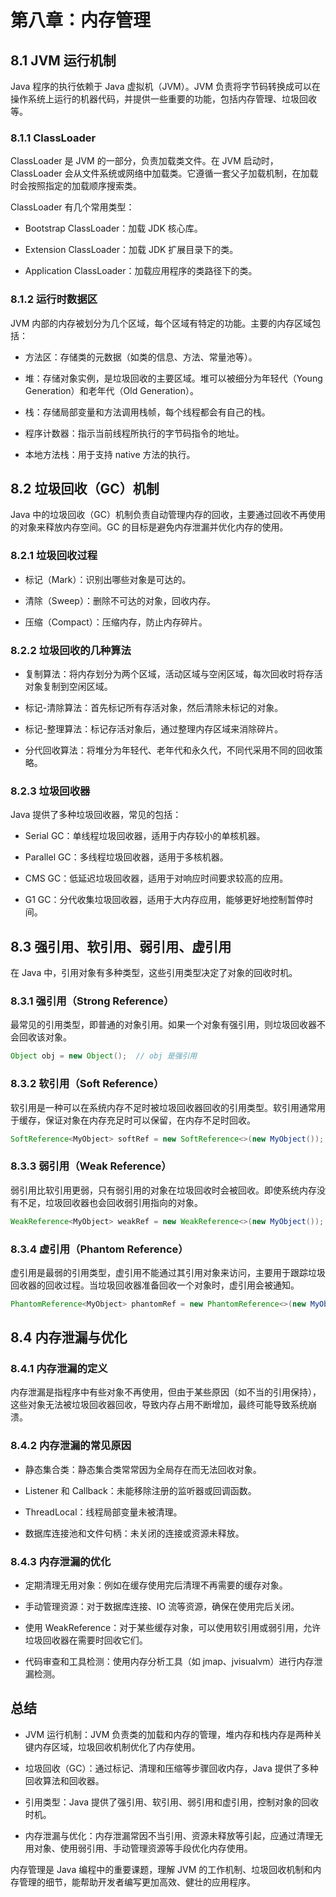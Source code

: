 # **第八章：内存管理**

## **8.1 JVM 运行机制**

Java 程序的执行依赖于 Java 虚拟机（JVM）。JVM 负责将字节码转换成可以在操作系统上运行的机器代码，并提供一些重要的功能，包括内存管理、垃圾回收等。

### **8.1.1 ClassLoader**

ClassLoader 是 JVM 的一部分，负责加载类文件。在 JVM 启动时，ClassLoader 会从文件系统或网络中加载类。它遵循一套父子加载机制，在加载时会按照指定的加载顺序搜索类。

ClassLoader 有几个常用类型：

- Bootstrap ClassLoader：加载 JDK 核心库。

- Extension ClassLoader：加载 JDK 扩展目录下的类。

- Application ClassLoader：加载应用程序的类路径下的类。

### **8.1.2 运行时数据区**

JVM 内部的内存被划分为几个区域，每个区域有特定的功能。主要的内存区域包括：

- 方法区：存储类的元数据（如类的信息、方法、常量池等）。

- 堆：存储对象实例，是垃圾回收的主要区域。堆可以被细分为年轻代（Young Generation）和老年代（Old Generation）。

- 栈：存储局部变量和方法调用栈帧，每个线程都会有自己的栈。

- 程序计数器：指示当前线程所执行的字节码指令的地址。

- 本地方法栈：用于支持 native 方法的执行。

## **8.2 垃圾回收（GC）机制**

Java 中的垃圾回收（GC）机制负责自动管理内存的回收，主要通过回收不再使用的对象来释放内存空间。GC 的目标是避免内存泄漏并优化内存的使用。

### **8.2.1 垃圾回收过程**

- 标记（Mark）：识别出哪些对象是可达的。

- 清除（Sweep）：删除不可达的对象，回收内存。

- 压缩（Compact）：压缩内存，防止内存碎片。

### **8.2.2 垃圾回收的几种算法**

- 复制算法：将内存划分为两个区域，活动区域与空闲区域，每次回收时将存活对象复制到空闲区域。

- 标记-清除算法：首先标记所有存活对象，然后清除未标记的对象。

- 标记-整理算法：标记存活对象后，通过整理内存区域来消除碎片。

- 分代回收算法：将堆分为年轻代、老年代和永久代，不同代采用不同的回收策略。

### **8.2.3 垃圾回收器**

Java 提供了多种垃圾回收器，常见的包括：

- Serial GC：单线程垃圾回收器，适用于内存较小的单核机器。

- Parallel GC：多线程垃圾回收器，适用于多核机器。

- CMS GC：低延迟垃圾回收器，适用于对响应时间要求较高的应用。

- G1 GC：分代收集垃圾回收器，适用于大内存应用，能够更好地控制暂停时间。

## **8.3 强引用、软引用、弱引用、虚引用**

在 Java 中，引用对象有多种类型，这些引用类型决定了对象的回收时机。

### **8.3.1 强引用（Strong Reference）**

最常见的引用类型，即普通的对象引用。如果一个对象有强引用，则垃圾回收器不会回收该对象。

```java
Object obj = new Object();  // obj 是强引用

```

### **8.3.2 软引用（Soft Reference）**

软引用是一种可以在系统内存不足时被垃圾回收器回收的引用类型。软引用通常用于缓存，保证对象在内存充足时可以保留，在内存不足时回收。

```java
SoftReference<MyObject> softRef = new SoftReference<>(new MyObject());

```

### **8.3.3 弱引用（Weak Reference）**

弱引用比软引用更弱，只有弱引用的对象在垃圾回收时会被回收。即使系统内存没有不足，垃圾回收器也会回收弱引用指向的对象。

```java
WeakReference<MyObject> weakRef = new WeakReference<>(new MyObject());

```

### **8.3.4 虚引用（Phantom Reference）**

虚引用是最弱的引用类型，虚引用不能通过其引用对象来访问，主要用于跟踪垃圾回收器的回收过程。当垃圾回收器准备回收一个对象时，虚引用会被通知。

```java
PhantomReference<MyObject> phantomRef = new PhantomReference<>(new MyObject(), referenceQueue);

```

## **8.4 内存泄漏与优化**

### **8.4.1 内存泄漏的定义**

内存泄漏是指程序中有些对象不再使用，但由于某些原因（如不当的引用保持），这些对象无法被垃圾回收器回收，导致内存占用不断增加，最终可能导致系统崩溃。

### **8.4.2 内存泄漏的常见原因**

- 静态集合类：静态集合类常常因为全局存在而无法回收对象。

- Listener 和 Callback：未能移除注册的监听器或回调函数。

- ThreadLocal：线程局部变量未被清理。

- 数据库连接池和文件句柄：未关闭的连接或资源未释放。

### **8.4.3 内存泄漏的优化**

- 定期清理无用对象：例如在缓存使用完后清理不再需要的缓存对象。

- 手动管理资源：对于数据库连接、IO 流等资源，确保在使用完后关闭。

- 使用 WeakReference：对于某些缓存对象，可以使用软引用或弱引用，允许垃圾回收器在需要时回收它们。

- 代码审查和工具检测：使用内存分析工具（如 jmap、jvisualvm）进行内存泄漏检测。

## **总结**

- JVM 运行机制：JVM 负责类的加载和内存的管理，堆内存和栈内存是两种关键内存区域，垃圾回收机制优化了内存使用。

- 垃圾回收（GC）：通过标记、清理和压缩等步骤回收内存，Java 提供了多种回收算法和回收器。

- 引用类型：Java 提供了强引用、软引用、弱引用和虚引用，控制对象的回收时机。

- 内存泄漏与优化：内存泄漏常因不当引用、资源未释放等引起，应通过清理无用对象、使用弱引用、手动管理资源等手段优化内存使用。

内存管理是 Java 编程中的重要课题，理解 JVM 的工作机制、垃圾回收机制和内存管理的细节，能帮助开发者编写更加高效、健壮的应用程序。
